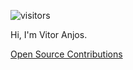 ![visitors](https://komarev.com/ghpvc/?username=bartier)

Hi, I'm Vitor Anjos.

[Open Source Contributions](https://github.com/search?q=is%3Apr+is%3Amerged+author%3Abartier+org%3Anewrelic+org%3Aelastic+org%3Adocker+org%3Akubernetes+org%3Amoby&type=issues)
